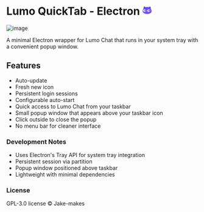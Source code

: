 # Lumo QuickTab - Electron <img src="https://github.com/Jake-makes/lumo-quicktab/blob/main/assets/tray-icon.png" width="25">

<img width="709" height="952" alt="image" src="https://github.com/user-attachments/assets/cab0ed64-4a33-46be-a4dc-e4f7654ca729" />


A minimal Electron wrapper for Lumo Chat that runs in your system tray with a convenient popup window.

## Features

- Auto-update
- Fresh new icon
- Persistent login sessions
- Configurable auto-start
- Quick access to Lumo Chat from your taskbar
- Small popup window that appears above your taskbar icon
- Click outside to close the popup
- No menu bar for cleaner interface

### Development Notes

- Uses Electron's Tray API for system tray integration
- Persistent session via partition
- Popup window positioned above taskbar
- Lightweight with minimal dependencies

### License

GPL-3.0 license © Jake-makes
